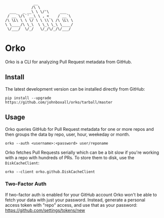                  __
                /\ \
      ___   _ __\ \ \/'\     ___
     / __`\/\`'__\ \ , <    / __`\
    /\ \L\ \ \ \/ \ \ \\`\ /\ \L\ \
    \ \____/\ \_\  \ \_\ \_\ \____/
     \/___/  \/_/   \/_/\/_/\/___/

# Orko

Orko is a CLI for analyzing Pull Request metadata from GitHub.

## Install

The latest development version can be installed directly from GitHub:

    pip install --upgrade https://github.com/johnboxall/orko/tarball/master

## Usage

Orko queries GitHub for Pull Request metadata for one or more repos and then
groups the data by repo, user, hour, weekeday or month.

    orko --auth <username>:<password> user/reponame

Orko fetches Pull Requests serially which can be a bit slow if you're working with
a repo with hundreds of PRs. To store them to disk, use the `DiskCacheClient`:

    orko --client orko.github.DiskCacheClient

### Two-Factor Auth

If two-factor auth is enabled for your GitHub account Orko won't be able to
fetch your data with just your password. Instead, generate a personal access
token with "repo" access, and use that as your password: https://github.com/settings/tokens/new
